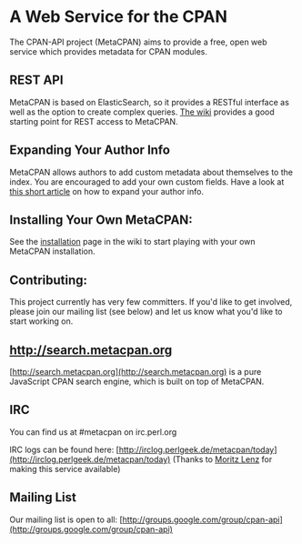 A Web Service for the CPAN
==========================

The CPAN-API project (MetaCPAN) aims to provide a free, open web service which
provides metadata for CPAN modules.

REST API
--------

MetaCPAN is based on ElasticSearch, so it provides a RESTful interface as well
as the option to create complex queries. [The
wiki](https://github.com/CPAN-API/cpan-api/wiki/API-docs) provides a good
starting point for REST access to MetaCPAN.

Expanding Your Author Info
--------------------------

MetaCPAN allows authors to add custom metadata about themselves to the index.
You are encouraged to add your own custom fields. Have a look at [this short
article](https://github.com/CPAN-API/cpan-api/wiki/How-to-upload-author-meta-data)
on how to expand your author info.

Installing Your Own MetaCPAN:
---------------------------------------

See the [installation](https://github.com/CPAN-API/cpan-api/wiki/Installation) page in the wiki to start playing with your own MetaCPAN installation.

Contributing:
-------------

This project currently has very few committers. If you'd like to get involved,
please join our mailing list (see below) and let us know what you'd like to
start working on.

http://search.metacpan.org
--------------------------

[http://search.metacpan.org](http://search.metacpan.org) is a pure JavaScript
CPAN search engine, which is built on top of MetaCPAN. 

IRC
---

You can find us at #metacpan on irc.perl.org

IRC logs can be found here: [http://irclog.perlgeek.de/metacpan/today](http://irclog.perlgeek.de/metacpan/today) (Thanks to [Moritz Lenz](http://moritz.faui2k3.org/) for making this service available)

Mailing List
------------

Our mailing list is open to all:
[http://groups.google.com/group/cpan-api](http://groups.google.com/group/cpan-api) 
